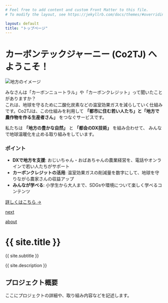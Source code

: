 ```yaml
---
# Feel free to add content and custom Front Matter to this file.
# To modify the layout, see https://jekyllrb.com/docs/themes/#overriding-theme-defaults

layout: default
title: "トップページ"
---
```


# カーボンテックジャーニー (Co2TJ) へようこそ！

![地方のイメージ](https://pixabay.com/get/gd1f3dc5f52718954d2858af0aa3cef008b8329976fdbd2e1bc03579ed5294f8516bd77f57590de40125d7cd44ce50e39_1920.jpg)

みなさんは「カーボンニュートラル」や「カーボンクレジット」って聞いたことがありますか？  
これは、地球を守るために二酸化炭素などの温室効果ガスを減らしていく仕組みです。Co2TJは、この仕組みを利用して **「都市に住む若い人たち」と「地方で農作物を作る生産者さん」** をつなぐサービスです。

私たちは **「地方の豊かな自然」** と **「都会のDX技術」** を組み合わせて、
みんなで地球温暖化を止める取り組みをしています。

### ポイント

- **DXで地方を支援**: おじいちゃん・おばあちゃんの農業経営を、電話やオンラインで若い人たちがサポート
- **カーボンクレジットの活用**: 温室効果ガスの削減量を数字にして、地球を守りながら農家さんの収益アップ
- **みんなが学べる**: 小学生から大人まで、SDGsや環境について楽しく学べるコンテンツ

[詳しくはこちら →](/co2tj-site/about)


[next](next)

[about](about)


<!-- ヒーローセクション -->
<div class="hero">
  <h1>{{ site.title }}</h1>
  <p class="tagline">{{ site.subtitle }}</p>
</div>

<!-- ここから下に、サイトの概要や最新情報などを記述 -->
<div class="content">
  <p>{{ site.description }}</p>
  <!-- 他のセクションを追加する例 -->
  <h2>プロジェクト概要</h2>
  <p>ここにプロジェクトの詳細や、取り組み内容などを記述します。</p>
</div>